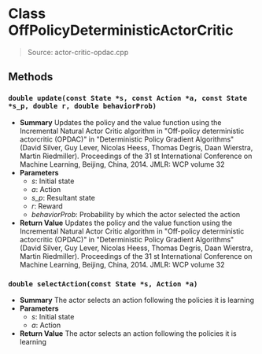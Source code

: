 # Class OffPolicyDeterministicActorCritic
> Source: actor-critic-opdac.cpp
## Methods
### ``double update(const State *s, const Action *a, const State *s_p, double r, double behaviorProb)``
* **Summary**
  Updates the policy and the value function using the Incremental Natural Actor Critic algorithm in "Off-policy deterministic actorcritic (OPDAC)" in "Deterministic Policy Gradient Algorithms" (David Silver, Guy Lever, Nicolas Heess, Thomas Degris, Daan Wierstra, Martin Riedmiller). Proceedings of the 31 st International Conference on Machine Learning, Beijing, China, 2014. JMLR: WCP volume 32
* **Parameters**
  * _s_: Initial state
  * _a_: Action
  * _s_p_: Resultant state
  * _r_: Reward
  * _behaviorProb_: Probability by which the actor selected the action
* **Return Value**
  Updates the policy and the value function using the Incremental Natural Actor Critic algorithm in "Off-policy deterministic actorcritic (OPDAC)" in "Deterministic Policy Gradient Algorithms" (David Silver, Guy Lever, Nicolas Heess, Thomas Degris, Daan Wierstra, Martin Riedmiller). Proceedings of the 31 st International Conference on Machine Learning, Beijing, China, 2014. JMLR: WCP volume 32
### ``double selectAction(const State *s, Action *a)``
* **Summary**
  The actor selects an action following the policies it is learning
* **Parameters**
  * _s_: Initial state
  * _a_: Action
* **Return Value**
  The actor selects an action following the policies it is learning
